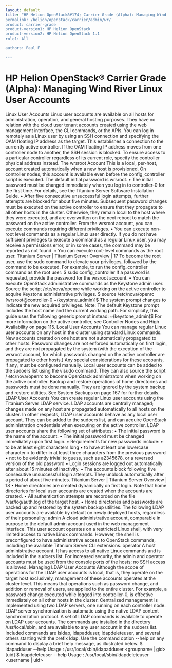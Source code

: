 ```yaml
---
layout: default
title: "HP Helion OpenStack&#174; Carrier Grade (Alpha): Managing Wind River Linux User Accounts
permalink: /helion/openstack/carrier/admin/wr/
product: carrier-grade
product-version1: HP Helion OpenStack
product-version2: HP Helion OpenStack 1.1
role1: All

authors: Paul F

---
```

<!--UNDER REVISION-->

<script>

function PageRefresh {
onLoad="window.refresh"
}

PageRefresh();

</script>

<!-- <p style="font-size: small;"> <a href="/helion/openstack/3rd-party-license-agreements/">&#9664; PREV</a> | <a href="/helion/openstack/">&#9650; UP</a> | NEXT &#9654; </p> -->

# HP Helion OpenStack&#174; Carrier Grade (Alpha): Managing Wind River Linux User Accounts


Linux User Accounts
Linux user accounts are available on all hosts for administration, operation, and general hosting purposes. They have
no relation with the cloud user tenant accounts created using the web management interface, the CLI commands, or
the APIs.
You can log in remotely as a Linux user by using an SSH connection and specifying the OAM floating IP address as
the target. This establishes a connection to the currently active controller. If the OAM floating IP address moves from
one controller node to another, the SSH session is blocked. To ensure access to a particular controller regardless of its
current role, specify the controller physical address instead.
The wrsroot Account
This is a local, per-host, account created automatically when a new host is provisioned. On controller nodes, this
account is available even before the config_controller script is executed.
The default initial password is wrsroot.
• The initial password must be changed immediately when you log in to controller-0 for the first time. For details,
see the Titanium Server Software Installation Guide.
• After five consecutive unsuccessful login attempts, further attempts are blocked for about five minutes.
Subsequent password changes must be executed on the active controller to ensure that they propagate to all other
hosts in the cluster. Otherwise, they remain local to the host where they were executed, and are overwritten on the
next reboot to match the password on the active controller.
From the wrsroot account, you can execute commands requiring different privileges.
• You can execute non-root level commands as a regular Linux user directly.
If you do not have sufficient privileges to execute a command as a regular Linux user, you may receive a
permissions error, or in some cases, the command may be reported as not found.
• You can execute root-level commands as the root user.
Titanium Server | Titanium Server Overview | 17
To become the root user, use the sudo command to elevate your privileges, followed by the command to be
executed. For example, to run the config_controller command as the root user:
$ sudo config_controller
If a password is requested, provide the password for the wrsroot account.
• You can execute OpenStack administrative commands as the Keystone admin user.
Source the script /etc/nova/openrc while working on the active controller to acquire Keystone
administrative privileges.
$ source /etc/nova/openrc
[wrsroot@controller-0 ~(keystone_admin)]$
The system prompt changes to indicate the new acquired privileges.
Note:
The default Keystone prompt includes the host name and the current working path. For simplicity, this
guide uses the following generic prompt instead:
~(keystone_admin)$
For more information on the active controller, see Controller Nodes and High Availability on page 115.
Local User Accounts
You can manage regular Linux user accounts on any host in the cluster using standard Linux commands. New
accounts created on one host are not automatically propagated to other hosts.
Password changes are not enforced automatically on first login, and they are not propagated by the system (with
the exception of the wrsroot account, for which passwords changed on the active controller are propagated to other
hosts.) Any special considerations for these accounts, if any, must be configured manually.
Local user accounts can be added to the sudoers list using the visudo command. They can also source the script /
etc/nova/openrc to become OpenStack administrators when working on the active controller.
Backup and restore operations of home directories and passwords must be done manually. They are ignored by the
system backup and restore utilities. See System Backups on page 167 for further details.
LDAP User Accounts
You can create regular Linux user accounts using the Titanium Server LDAP service. LDAP accounts are centrally
managed; changes made on any host are propagated automatically to all hosts on the cluster.
In other respects, LDAP user accounts behave as any local user account. They can be added to the sudoers list, and
can acquire OpenStack administration credentials when executing on the active controller.
LDAP user accounts share the following set of attributes:
• The initial password is the name of the account.
• The initial password must be changed immediately upon first login.
• Requirements for new passwords include:
• to be at least eight characters long
• to have at least one lowercase character
• to differ in at least three characters from the previous password
• not to be evidently trivial to guess, such as a2345678, or a reversed version of the old password
• Login sessions are logged out automatically after about 15 minutes of inactivity.
• The accounts block following five consecutive unsuccessful login attempts. They unblock automatically after a
period of about five minutes.
Titanium Server | Titanium Server Overview | 18
• Home directories are created dynamically on first login. Note that home directories for local user accounts are
created when the accounts are created.
• All authentication attempts are recorded on the file /var/log/auth.log of the target host.
• Home directories and passwords are backed up and restored by the system backup utilities.
The following LDAP user accounts are available by default on newly deployed hosts, regardless of their personality:
admin
A cloud administrative account, comparable in purpose to the default admin account used in the web
management interface.
This user account operates on a restricted Linux shell, with very limited access to native Linux commands.
However, the shell is preconfigured to have administrative access to OpenStack commands, including the
available Titanium Server CLI extensions.
operator
A host administrative account. It has access to all native Linux commands and is included in the sudoers list.
For increased security, the admin and operator accounts must be used from the console ports of the hosts; no SSH
access is allowed.
Managing LDAP User Accounts
Although the scope of operations for the LDAP user accounts is local, that is, they operate on the target host
exclusively, management of these accounts operates at the cluster level. This means that operations such as password
change, and addition or removal of users, are applied to the entire cluster. For example, a password change executed
while logged into controller-0, is effective immediately on all other hosts in the cluster.
Centralized management is implemented using two LDAP servers, one running on each controller node. LDAP server
synchronization is automatic using the native LDAP content synchronization protocol.
A set of LDAP commands is available to operate on LDAP user accounts. The commands are installed in the
directory /usr/local/sbin, and are available to any user account in the sudoers list. Included commands are
lsldap, ldapadduser, ldapdeleteuser, and several others starting with the prefix ldap. Use the command
option --help on any command to display a brief help message, as illustrated below.
$ ldapadduser --help
Usage : /usr/local/sbin/ldapadduser <username> <groupname | gid> [uid]
$ ldapdeleteuser --help
Usage : /usr/local/sbin/ldapdeleteuser <username | uid>